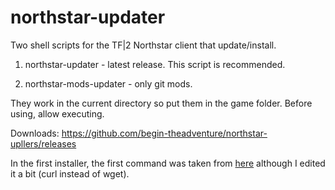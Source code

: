 # northstar-updater
Two shell scripts for the TF|2 Northstar client that update/install.

1. northstar-updater - latest release. This script is recommended.

2. northstar-mods-updater - only git mods.

They work in the current directory so put them in the game folder. Before using, allow executing.

Downloads: https://github.com/begin-theadventure/northstar-upllers/releases

In the first installer, the first command was taken from [here](https://gist.github.com/lukechilds/a83e1d7127b78fef38c2914c4ececc3c?permalink_comment_id=4132245#gistcomment-4132245) although I edited it a bit (curl instead of wget).
